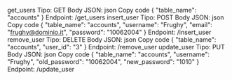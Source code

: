 get_users
Tipo: GET
Body JSON:
json
Copy code
{
    "table_name": "accounts"
}
Endpoint: /get_users
insert_user
Tipo: POST
Body JSON:
json
Copy code
{
    "table_name": "accounts",
    "username": "Frughy",
    "email": "frughy@dominio.it",
    "password": "10062004"
}
Endpoint: /insert_user
remove_user
Tipo: DELETE
Body JSON:
json
Copy code
{
    "table_name": "accounts",
    "user_id": "3"
}
Endpoint: /remove_user
update_user
Tipo: PUT
Body JSON:
json
Copy code
{
    "table_name": "accounts",
    "username": "Frughy",
    "old_password": "10062004",
    "new_password": "1010"
}
Endpoint: /update_user